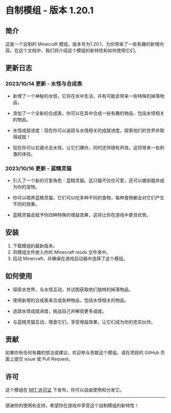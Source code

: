 # 自制模组 - 版本 1.20.1

## 简介

这是一个自制的 Minecraft 模组，版本号为1.20.1，为你带来了一些有趣的新增内容。在这个文档中，我们将介绍这个模组的新特性和如何使用它们。

## 更新日志

### 2023/10/14 更新 - 水怪与合成表

- 新增了一个神秘的水怪，它将在水中生活，并有可能会带来一些特殊的掉落物品。

- 添加了一个全新的合成表，你可以在其中合成一些有趣的物品，包括水怪相关的物品。

- 水怪成就进度：现在你可以追踪与水怪相关的成就进度，探索他们的世界并取得成就！

- 现在你可以右键点击水怪，让它们爆炸，同时还伴随有声效，这将带来一些刺激的体验。

### 2023/10/16 更新 - 蓝精灵猫

- 引入了一个新的可爱角色：蓝精灵猫。这只猫不仅仅可爱，还可以被驯服并成为你的宠物。

- 你可以喂养蓝精灵猫，它们可以吃多种不同的食物，每种食物都会对它们产生不同的效果。

- 蓝精灵猫会赋予你四种特殊的增益效果，这将让你在游戏中更具优势。

## 安装

1. 下载模组的最新版本。
2. 将模组文件放入你的 Minecraft mods 文件夹中。
3. 启动 Minecraft，并确保在游戏启动器中选择了这个模组。

## 如何使用

- 探索水世界，与水怪互动，并试图获取他们独特的掉落物品。

- 使用新增的合成表来合成各种物品，包括水怪相关的物品。

- 追踪水怪成就进度，挑战自己并解锁更多成就。

- 与蓝精灵猫互动，喂食它们，享受增益效果，让它们成为你的忠实伙伴。

## 贡献

如果你有任何有趣的想法或建议，欢迎参与贡献这个模组。请在项目的 GitHub 页面上提交 issue 或 Pull Request。

## 许可

这个模组在 [MIT 许可证](LICENSE) 下发布，你可以自由使用和分发它。

---

感谢你的使用和支持，希望你在游戏中享受这个自制模组的新特性！
